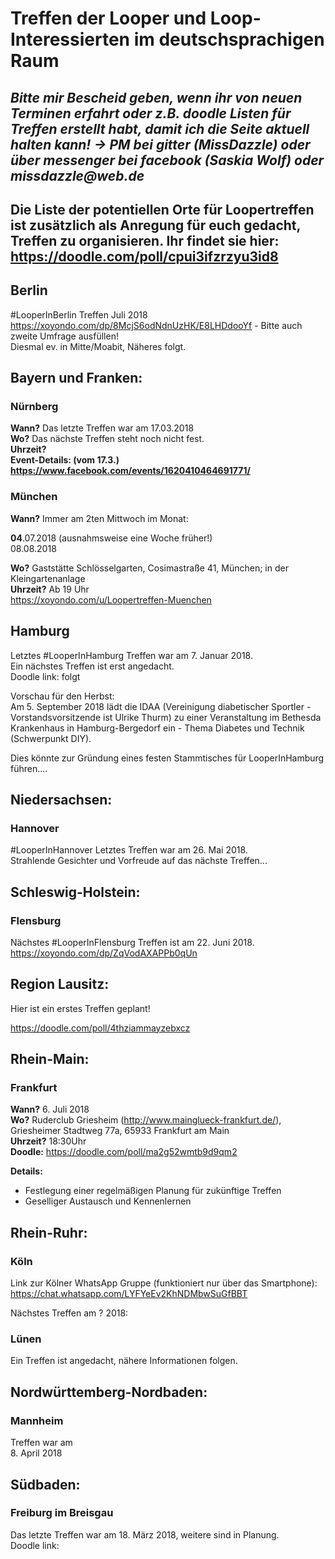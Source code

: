 # Treffen der Looper und Loop-Interessierten im deutschsprachigen Raum

## _Bitte mir Bescheid geben, wenn ihr von neuen Terminen erfahrt oder z.B. doodle Listen für Treffen erstellt habt, damit ich die Seite aktuell halten kann! -> PM bei gitter (MissDazzle) oder über messenger bei facebook (Saskia Wolf) oder missdazzle@web.de_

## Die Liste der potentiellen Orte für Loopertreffen ist zusätzlich als Anregung für euch gedacht, Treffen zu organisieren. Ihr findet sie hier: https://doodle.com/poll/cpui3ifzrzyu3id8  

## Berlin
#LooperInBerlin Treffen Juli 2018  
https://xoyondo.com/dp/8McjS6odNdnUzHK/E8LHDdooYf - Bitte auch zweite Umfrage ausfüllen!  
Diesmal ev. in Mitte/Moabit, Näheres folgt.  

## Bayern und Franken:

### Nürnberg
**Wann?** Das letzte Treffen war am 17.03.2018  
**Wo?**   Das nächste Treffen steht noch nicht fest.  
**Uhrzeit?**  
**Event-Details: (vom 17.3.) https://www.facebook.com/events/1620410464691771/**  

### München
**Wann?** Immer am 2ten Mittwoch im Monat:   

**04**.07.2018 (ausnahmsweise eine Woche früher!)  
08.08.2018  
 
**Wo?** Gaststätte Schlösselgarten, Cosimastraße 41, München; in der Kleingartenanlage    
**Uhrzeit?** Ab 19 Uhr  
https://xoyondo.com/u/Loopertreffen-Muenchen 

## Hamburg
Letztes #LooperInHamburg Treffen war am 7. Januar 2018.  
Ein nächstes Treffen ist erst angedacht.  
Doodle link: folgt 
  
Vorschau für den Herbst:  
Am 5. September 2018 lädt die IDAA (Vereinigung diabetischer Sportler - Vorstandsvorsitzende ist Ulrike Thurm) zu einer Veranstaltung im Bethesda Krankenhaus in Hamburg-Bergedorf ein - Thema Diabetes und Technik (Schwerpunkt DIY).  
 
Dies könnte zur Gründung eines festen Stammtisches für LooperInHamburg führen.... 
 
 
## Niedersachsen:  
  
### Hannover  
#LooperInHannover Letztes Treffen war am 26. Mai 2018.  
Strahlende Gesichter und Vorfreude auf das nächste Treffen... 
  
  
## Schleswig-Holstein:  
  
### Flensburg  
Nächstes #LooperInFlensburg Treffen ist am 22. Juni 2018.  
https://xoyondo.com/dp/ZqVodAXAPPb0qUn  
  
  
## Region Lausitz:

Hier ist ein erstes Treffen geplant!

https://doodle.com/poll/4thziammayzebxcz  
  
  
   
## Rhein-Main:  
  
### Frankfurt  
**Wann?** 6. Juli 2018  
**Wo?**   Ruderclub Griesheim (http://www.mainglueck-frankfurt.de/), Griesheimer Stadtweg 77a, 65933 Frankfurt am Main   
**Uhrzeit?** 18:30Uhr  
**Doodle:** https://doodle.com/poll/ma2g52wmtb9d9qm2

**Details:** 
* Festlegung einer regelmäßigen Planung für zukünftige Treffen
* Geselliger Austausch und Kennenlernen

## Rhein-Ruhr:  
   
### Köln  
 
Link zur Kölner WhatsApp Gruppe (funktioniert nur über das Smartphone):  
https://chat.whatsapp.com/LYFYeEv2KhNDMbwSuGfBBT 
  
Nächstes Treffen am ? 2018:   
 
### Lünen  
Ein Treffen ist angedacht, nähere Informationen folgen.  

 
## Nordwürttemberg-Nordbaden:  
  
### Mannheim  
Treffen war am  
8. April 2018   

 
 
## Südbaden:  
  
### Freiburg im Breisgau  
Das letzte Treffen war am 18. März 2018, weitere sind in Planung.  
Doodle link:   



